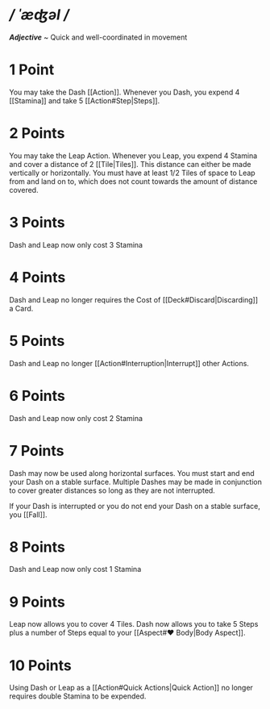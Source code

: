# */ ˈæʤəl /*
***Adjective*** ~ Quick and well-coordinated in movement

# 1 Point
You may take the Dash [[Action]]. Whenever you Dash, you expend 4 [[Stamina]] and take 5 [[Action#Step|Steps]].
# 2 Points
You may take the Leap Action. Whenever you Leap, you expend 4 Stamina and cover a distance of 2 [[Tile|Tiles]]. This distance can either be made vertically or horizontally. You must have at least 1/2 Tiles of space to Leap from and land on to, which does not count towards the amount of distance covered.
# 3 Points
Dash and Leap now only cost 3 Stamina
# 4 Points
Dash and Leap no longer requires the Cost of [[Deck#Discard|Discarding]] a Card.
# 5 Points
Dash and Leap no longer [[Action#Interruption|Interrupt]] other Actions.
# 6 Points
Dash and Leap now only cost 2 Stamina
# 7 Points
Dash may now be used along horizontal surfaces. You must start and end your Dash on a stable surface. Multiple Dashes may be made in conjunction to cover greater distances so long as they are not interrupted.

If your Dash is interrupted or you do not end your Dash on a stable surface, you [[Fall]].
# 8 Points
Dash and Leap now only cost 1 Stamina
# 9 Points
Leap now allows you to cover 4 Tiles.
Dash now allows you to take 5 Steps plus a number of Steps equal to your [[Aspect#♥ Body|Body Aspect]].
# 10 Points
Using Dash or Leap as a [[Action#Quick Actions|Quick Action]] no longer requires double Stamina to be expended.